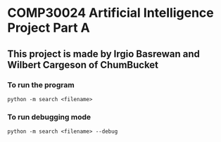 # COMP30024 Artificial Intelligence Project Part A
## This project is made by Irgio Basrewan and Wilbert Cargeson of ChumBucket

### To run the program 

```
python -m search <filename>

```

### To run debugging mode
```
python -m search <filename> --debug
```